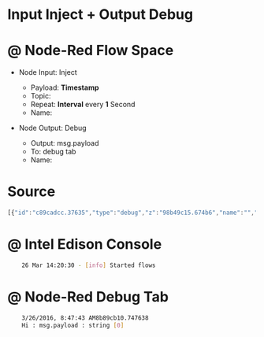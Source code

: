 # Input Inject + Output Debug

# @ Node-Red Flow Space

- Node Input: Inject
  - Payload: __Timestamp__
  - Topic: 
  - Repeat: __Interval__ every __1__ Second
  - Name: 

- Node Output: Debug
  - Output: msg.payload
  - To: debug tab
  - Name: 

# Source

```js
[{"id":"c89cadcc.37635","type":"debug","z":"98b49c15.674b6","name":"","active":true,"console":"false","complete":"false","x":591,"y":130,"wires":[]},{"id":"eb9bef99.14641","type":"inject","z":"98b49c15.674b6","name":"","topic":"","payload":"","payloadType":"date","repeat":"1","crontab":"","once":false,"x":206,"y":130,"wires":[["c89cadcc.37635"]]}]
```

# @ Intel Edison Console

```sh
    26 Mar 14:20:30 - [info] Started flows
```

# @ Node-Red Debug Tab

```sh
    3/26/2016, 8:47:43 AM8b89cb10.747638
    Hi : msg.payload : string [0]
```
